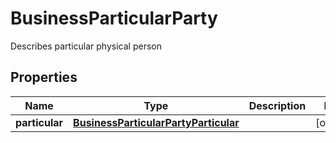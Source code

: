 

# BusinessParticularParty

Describes particular physical person

## Properties

| Name | Type | Description | Notes |
|------------ | ------------- | ------------- | -------------|
|**particular** | [**BusinessParticularPartyParticular**](BusinessParticularPartyParticular.md) |  |  [optional] |



